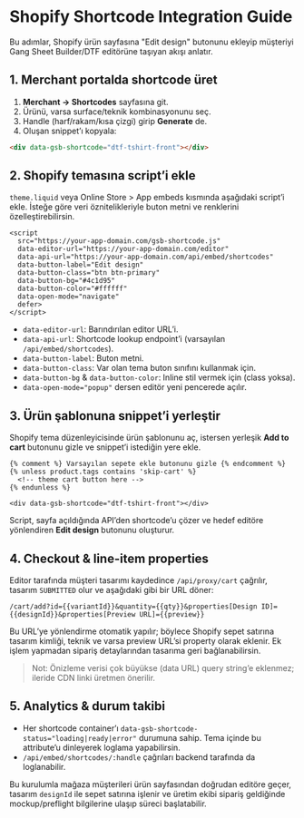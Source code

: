 ﻿# Shopify Shortcode Integration Guide

Bu adımlar, Shopify ürün sayfasına "Edit design" butonunu ekleyip müşteriyi Gang Sheet Builder/DTF editörüne taşıyan akışı anlatır.

## 1. Merchant portalda shortcode üret

1. **Merchant → Shortcodes** sayfasına git.
2. Ürünü, varsa surface/teknik kombinasyonunu seç.
3. Handle (harf/rakam/kısa çizgi) girip **Generate** de.
4. Oluşan snippet’ı kopyala:

```html
<div data-gsb-shortcode="dtf-tshirt-front"></div>
```

## 2. Shopify temasına script’i ekle

`theme.liquid` veya Online Store > App embeds kısmında aşağıdaki script’i ekle. İsteğe göre veri öznitelikleriyle buton metni ve renklerini özelleştirebilirsin.

```liquid
<script
  src="https://your-app-domain.com/gsb-shortcode.js"
  data-editor-url="https://your-app-domain.com/editor"
  data-api-url="https://your-app-domain.com/api/embed/shortcodes"
  data-button-label="Edit design"
  data-button-class="btn btn-primary"
  data-button-bg="#4c1d95"
  data-button-color="#ffffff"
  data-open-mode="navigate"
  defer>
</script>
```

- `data-editor-url`: Barındırılan editor URL’i.
- `data-api-url`: Shortcode lookup endpoint’i (varsayılan `/api/embed/shortcodes`).
- `data-button-label`: Buton metni.
- `data-button-class`: Var olan tema buton sınıfını kullanmak için.
- `data-button-bg` & `data-button-color`: Inline stil vermek için (class yoksa).
- `data-open-mode="popup"` dersen editör yeni pencerede açılır.

## 3. Ürün şablonuna snippet’i yerleştir

Shopify tema düzenleyicisinde ürün şablonunu aç, istersen yerleşik **Add to cart** butonunu gizle ve snippet’i istediğin yere ekle.

```liquid
{% comment %} Varsayılan sepete ekle butonunu gizle {% endcomment %}
{% unless product.tags contains 'skip-cart' %}
  <!-- theme cart button here -->
{% endunless %}

<div data-gsb-shortcode="dtf-tshirt-front"></div>
```

Script, sayfa açıldığında API’den shortcode’u çözer ve hedef editöre yönlendiren **Edit design** butonunu oluşturur.

## 4. Checkout & line-item properties

Editor tarafında müşteri tasarımı kaydedince `/api/proxy/cart` çağrılır, tasarım `SUBMITTED` olur ve aşağıdaki gibi bir URL döner:

```
/cart/add?id={{variantId}}&quantity={{qty}}&properties[Design ID]={{designId}}&properties[Preview URL]={{preview}}
```

Bu URL’ye yönlendirme otomatik yapılır; böylece Shopify sepet satırına tasarım kimliği, teknik ve varsa preview URL’si property olarak eklenir. Ek işlem yapmadan sipariş detaylarından tasarıma geri bağlanabilirsin.

> Not: Önizleme verisi çok büyükse (data URL) query string’e eklenmez; ileride CDN linki üretmen önerilir.

## 5. Analytics & durum takibi

- Her shortcode container’ı `data-gsb-shortcode-status="loading|ready|error"` durumuna sahip. Tema içinde bu attribute’u dinleyerek loglama yapabilirsin.
- `/api/embed/shortcodes/:handle` çağrıları backend tarafında da loglanabilir.

Bu kurulumla mağaza müşterileri ürün sayfasından doğrudan editöre geçer, tasarım `designId` ile sepet satırına işlenir ve üretim ekibi sipariş geldiğinde mockup/preflight bilgilerine ulaşıp süreci başlatabilir.
